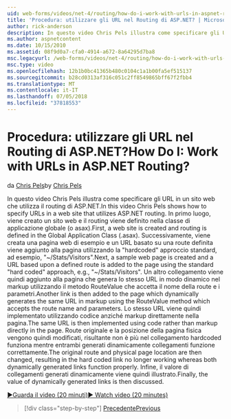 ```yaml
---
uid: web-forms/videos/net-4/routing/how-do-i-work-with-urls-in-aspnet-routing
title: 'Procedura: utilizzare gli URL nel Routing di ASP.NET? | Microsoft Docs'
author: rick-anderson
description: In questo video Chris Pels illustra come specificare gli URL in un sito web che utilizza il routing di ASP.NET. In primo luogo, viene creato un sito web e il routing viene definito nel GL....
ms.author: aspnetcontent
ms.date: 10/15/2010
ms.assetid: 08f9d0a7-cfa0-4914-a672-8a64295d7ba8
msc.legacyurl: /web-forms/videos/net-4/routing/how-do-i-work-with-urls-in-aspnet-routing
msc.type: video
ms.openlocfilehash: 12b1b0bc41365b480c0104c1a1b00fa5ef515137
ms.sourcegitcommit: b28cd0313af316c051c2ff8549865bff67f2fbb4
ms.translationtype: MT
ms.contentlocale: it-IT
ms.lasthandoff: 07/05/2018
ms.locfileid: "37818553"
---
```

<a name="how-do-i-work-with-urls-in-aspnet-routing"></a><span data-ttu-id="160af-105">Procedura: utilizzare gli URL nel Routing di ASP.NET?</span><span class="sxs-lookup"><span data-stu-id="160af-105">How Do I: Work with URLs in ASP.NET Routing?</span></span>
====================
<span data-ttu-id="160af-106">da [Chris Pels](https://twitter.com/chrispels)</span><span class="sxs-lookup"><span data-stu-id="160af-106">by [Chris Pels](https://twitter.com/chrispels)</span></span>

<span data-ttu-id="160af-107">In questo video Chris Pels illustra come specificare gli URL in un sito web che utilizza il routing di ASP.NET.</span><span class="sxs-lookup"><span data-stu-id="160af-107">In this video Chris Pels shows how to specify URLs in a web site that utilizes ASP.NET routing.</span></span> <span data-ttu-id="160af-108">In primo luogo, viene creato un sito web e il routing viene definito nella classe di applicazione globale (o asax).</span><span class="sxs-lookup"><span data-stu-id="160af-108">First, a web site is created and routing is defined in the Global Application Class (.asax).</span></span> <span data-ttu-id="160af-109">Successivamente, viene creata una pagina web di esempio e un URL basato su una route definita viene aggiunto alla pagina utilizzando la "hardcoded" approccio standard, ad esempio, "~/Stats/Visitors".</span><span class="sxs-lookup"><span data-stu-id="160af-109">Next, a sample web page is created and a URL based upon a defined route is added to the page using the standard "hard coded" approach, e.g., "~/Stats/Visitors".</span></span> <span data-ttu-id="160af-110">Un altro collegamento viene quindi aggiunto alla pagina che genera lo stesso URL in modo dinamico nel markup utilizzando il metodo RouteValue che accetta il nome della route e i parametri.</span><span class="sxs-lookup"><span data-stu-id="160af-110">Another link is then added to the page which dynamically generates the same URL in markup using the RouteValue method which accepts the route name and parameters.</span></span> <span data-ttu-id="160af-111">Lo stesso URL viene quindi implementato utilizzando codice anziché markup direttamente nella pagina.</span><span class="sxs-lookup"><span data-stu-id="160af-111">The same URL is then implemented using code rather than markup directly in the page.</span></span> <span data-ttu-id="160af-112">Route originale e la posizione della pagina fisica vengono quindi modificati, risultante non è più nel collegamento hardcoded funziona mentre entrambi generati dinamicamente collegamenti funzione correttamente.</span><span class="sxs-lookup"><span data-stu-id="160af-112">The original route and physical page location are then changed, resulting in the hard coded link no longer working whereas both dynamically generated links function properly.</span></span> <span data-ttu-id="160af-113">Infine, il valore di collegamenti generati dinamicamente viene quindi illustrato.</span><span class="sxs-lookup"><span data-stu-id="160af-113">Finally, the value of dynamically generated links is then discussed.</span></span>

[<span data-ttu-id="160af-114">&#9654;Guarda il video (20 minuti)</span><span class="sxs-lookup"><span data-stu-id="160af-114">&#9654; Watch video (20 minutes)</span></span>](https://channel9.msdn.com/Blogs/ASP-NET-Site-Videos/how-do-i-work-with-urls-in-aspnet-routing)

> [!div class="step-by-step"]
> [<span data-ttu-id="160af-115">Precedente</span><span class="sxs-lookup"><span data-stu-id="160af-115">Previous</span></span>](how-do-i-use-routing-with-aspnet-web-forms.md)
